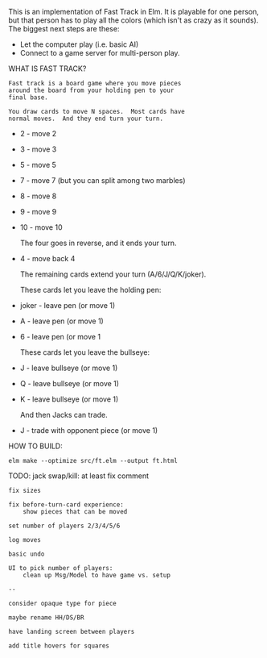 This is an implementation of Fast Track in Elm.
It is playable for one person, but that person has
to play all the colors (which isn't as crazy as it
sounds).  The biggest next steps are these:

* Let the computer play (i.e. basic AI)
* Connect to a game server for multi-person play.

WHAT IS FAST TRACK?

    Fast track is a board game where you move pieces
    around the board from your holding pen to your
    final base.

    You draw cards to move N spaces.  Most cards have
    normal moves.  And they end turn your turn.

* 2 - move 2
* 3 - move 3
* 5 - move 5
* 7 - move 7 (but you can split among two marbles)
* 8 - move 8
* 9 - move 9
* 10 - move 10

    The four goes in reverse, and it ends your turn.

* 4 - move back 4

    The remaining cards extend your turn (A/6/J/Q/K/joker).

    These cards let you leave the holding pen:

* joker - leave pen (or move 1)
* A - leave pen (or move 1)
* 6 - leave pen (or move 1

    These cards let you leave the bullseye:

* J - leave bullseye (or move 1)
* Q - leave bullseye (or move 1)
* K - leave bullseye (or move 1)

    And then Jacks can trade.
* J - trade with opponent piece (or move 1)


HOW TO BUILD:

    elm make --optimize src/ft.elm --output ft.html

TODO:
    jack swap/kill:
        at least fix comment

    fix sizes

    fix before-turn-card experience:
        show pieces that can be moved

    set number of players 2/3/4/5/6

    log moves

    basic undo

    UI to pick number of players:
        clean up Msg/Model to have game vs. setup

    --

    consider opaque type for piece

    maybe rename HH/DS/BR

    have landing screen between players

    add title hovers for squares
